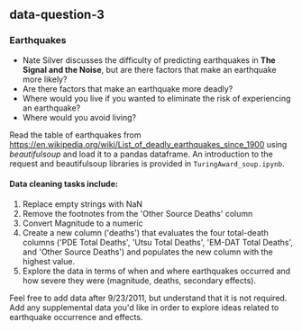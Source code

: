 ## data-question-3
### Earthquakes 
- Nate Silver discusses the difficulty of predicting earthquakes in **The Signal and the Noise**, but are there factors that make an earthquake more likely? 
- Are there factors that make an earthquake more deadly? 
- Where would you live if you wanted to eliminate the risk of experiencing an earthquake? 
- Where would you avoid living?

Read the table of earthquakes from https://en.wikipedia.org/wiki/List_of_deadly_earthquakes_since_1900 using *beautifulsoup* and load it to a pandas dataframe. An introduction to the request and beautifulsoup libraries is provided in `TuringAward_soup.ipynb`.

#### Data cleaning tasks include:
1. Replace empty strings with NaN
2. Remove the footnotes from the 'Other Source Deaths' column
3. Convert Magnitude to a numeric
4. Create a new column ('deaths') that evaluates the four total-death columns ('PDE Total Deaths', 'Utsu Total Deaths', 'EM-DAT Total Deaths', and 'Other Source Deaths') and populates the new column with the highest value.
5. Explore the data in terms of when and where earthquakes occurred and how severe they were (magnitude, deaths, secondary effects).

Feel free to add data after 9/23/2011, but understand that it is not required.
Add any supplemental data you'd like in order to explore ideas related to earthquake occurrence and effects.

